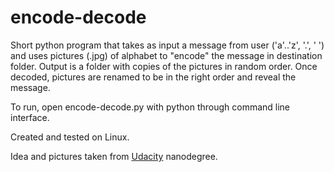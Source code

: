 # encode-decode

Short python program that takes as input a message from user ('a'..'z', '.', ' ')
and uses pictures (.jpg) of alphabet to "encode" the message in destination folder.
Output is a folder with copies of the pictures in random order.
Once decoded, pictures are renamed to be in the right order and reveal the message.

To run, open encode-decode.py with python through command line interface.

Created and tested on Linux.

Idea and pictures taken from [Udacity](https://www.udacity.com) nanodegree.
